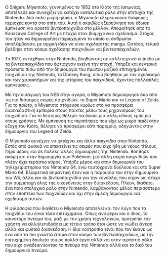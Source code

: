 Ο Shigeru Miyamoto, γεννημένος το 1952 στο Κιότο της Ιαπωνίας, αποτέλεσε και συνεχίζει να κατέχει καταλυτικό ρόλο στην επιτυχία της Nintendo. Από πολύ μικρή ηλικία, ο Miyamoto εξερευνούσε διάφορες περιοχές κοντά στο σπίτι του. Αυτή η ακριβώς εξερεύνηση του έδωσε έμπνευση για αρκετά βιντεοπαιχνίδια στο μέλλον. Αποφοίτησε από το Kanazawa College of Art με πτυχίο στον βιομηχανικό σχεδιασμό. Στόχος του ήταν να δημιουργήσει περιεχόμενο το οποίο οι άνθρωποι απολάμβαναν, με αρχική ιδέα να γίνει σχεδιαστής manga. Ωστόσο, τελικά βρέθηκε στον κόσμο σχεδίασης παιχνιδιών και βιντεοπαιχνιδιών. 

Το 1977, εντάχθηκε στην Nintendo, βοηθώντας σε καλλιτεχνικό επίπεδο με τα βιντεοπαιχνίδια που έφτιαχναν εκείνη την εποχή. Υπήρξε και κεντρικό πρόσωπο πίσω από την δημιουργία του πρώτου μαζικά επιτυχημένου παιχνιδιού της Nintendo, το Donkey Kong, οπού βοήθησε με τον σχεδιασμό και των χαρακτήρων και της ιστορίας του παιχνιδιού, έχοντας πολλαπλές εμπνεύσεις.

Με την εισαγωγή του NES στην αγορά, ο Miyamoto δημιούργησε δύο από τις πιο διάσημες σειρές παιχνιδιών∙ το Super Mario και το Legend of Zelda. Για το πρώτο, ο Miyamoto στόχευσε κυρίως στο να προσφέρει διασκεδαστική εμπειρία στους παίκτες μέσω τους μηχανισμούς του παιχνιδιού. Για το δεύτερο, θέλησε να δώσει μια άλλη είδους εμπειρία στους χρήστες. Με έμπνευση τις περιπέτειες που είχε ως μικρό παιδί στην εξοχή του Κιότο, θέλησε να προσφέρει κάτι παρόμοιο, οδηγώντας στην δημιουργία του Legend of Zelda. 

Ο Miyamoto συνέχισε να φτιάχνει και άλλα παιχνίδια στην Nintendo. Εκτός από φυσικά να επεκτείνει τις σειρές που είχε ήδη με νέους τίτλους, πήρε μέρος και σε πολλές άλλες δημιουργίες της Nintendo. Βοήθησε ακόμη και στην δημιουργία των Pokémon, μία άλλη σειρά παιχνιδιών που πλέον έχει τεράστιο κύρος. Υπήρξε μέρος και στην δημιουργία του τηλεχειριστηρίου του Nintendo 64, ενώ ταυτόχρονα δούλευε και στο Super Mario 64. Εξαιρετικά σημαντική ήταν και η παρουσία του στην δημιουργία του Wii, άλλα και σε βιντεοπαιχνίδια για την κονσόλα, που είχαν ως στόχο την συμμετοχή όλης της οικογένειας στην διασκέδαση. Πλέον, διαθέτει ένα ποιο στελεχικό ρόλο στην Nintendo, λαμβάνοντας μέλος περισσότερο στην εποπτεία των παιχνιδιών και όχι στην άμεση δημιουργία και σχεδιασμό αυτών.


Η φιλοσοφία που διαθέτει ο Miyamoto αποτελεί και τον λόγο που τα παιχνίδια του είναι τόσο επιτυχημένα. Όπως αναφέρει και ο ίδιος, το καινοτόμο πνεύμα του, μαζί με την χρήση τεχνολογιών, προτρέπει τον χρήστη να αλληλεπιδράσει με τέτοιο τρόπο έτσι ώστε να νιώθει άνεση αλλά και φυσικά διασκέδαση. Η ίδια νοοτροπία είναι που τον έκανε ως ένα από τα πιο γνωστά άτομα στον κόσμο των βιντεοπαιχνιδιών, με την επιτυχημένη δουλεία του σε πολλά έργα αλλά και στον τεράστιο ρόλο που είχε αναδεικνύοντας το πνεύμα της Nintendo αλλά και το δικό του δημιουργικό πνεύμα.
